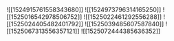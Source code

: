 ![[1524915761558343680]]
![[1524973796314165250]]
![[1525016542978506752]]
![[1525022461292556288]]
![[1525024405482401792]]
![[1525039485607587840]]
![[1525067313556357121]]
![[1525072444385636352]]
